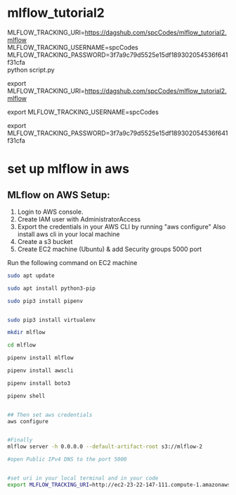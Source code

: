 # mlflow_tutorial2


MLFLOW_TRACKING_URI=https://dagshub.com/spcCodes/mlflow_tutorial2.mlflow \
MLFLOW_TRACKING_USERNAME=spcCodes \
MLFLOW_TRACKING_PASSWORD=3f7a9c79d5525e15df189302054536f641f31cfa \
python script.py



export MLFLOW_TRACKING_URI=https://dagshub.com/spcCodes/mlflow_tutorial2.mlflow

export MLFLOW_TRACKING_USERNAME=spcCodes 

export MLFLOW_TRACKING_PASSWORD=3f7a9c79d5525e15df189302054536f641f31cfa


# set up mlflow in aws


## MLflow on AWS Setup:

1. Login to AWS console.
2. Create IAM user with AdministratorAccess
3. Export the credentials in your AWS CLI by running "aws configure"
Also install aws cli in your local machine
4. Create a s3 bucket
5. Create EC2 machine (Ubuntu) & add Security groups 5000 port

Run the following command on EC2 machine
```bash
sudo apt update

sudo apt install python3-pip

sudo pip3 install pipenv


sudo pip3 install virtualenv

mkdir mlflow

cd mlflow

pipenv install mlflow

pipenv install awscli

pipenv install boto3

pipenv shell


## Then set aws credentials
aws configure


#Finally 
mlflow server -h 0.0.0.0 --default-artifact-root s3://mlflow-2

#open Public IPv4 DNS to the port 5000


#set uri in your local terminal and in your code 
export MLFLOW_TRACKING_URI=http://ec2-23-22-147-111.compute-1.amazonaws.com:5000/
```